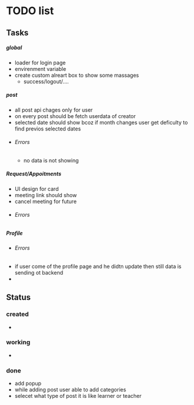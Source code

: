 # TODO list
## Tasks
##### global
- loader for login page
- envirenment variable
- create custom alreart box to show some massages
  - success/logout/....
##### post
- all post api chages only for user
- on every post should be fetch userdata of creator
- selected date should show bcoz if month changes user get deficulty to find previos selected dates
- ###### Errors
  - no data is not showing
##### Request/Appoitments
- UI design for card
- meeting link should show
- cancel meeting for future
- ###### Errors

##### Profile
- ###### Errors
- if user come of the profile page and he didtn update then still data is sending ot backend
- 
## Status

### created
- 

### working
- 
### done
- add popup
- while adding post user able to add categories
- selecet what type of post it is like learner or teacher

